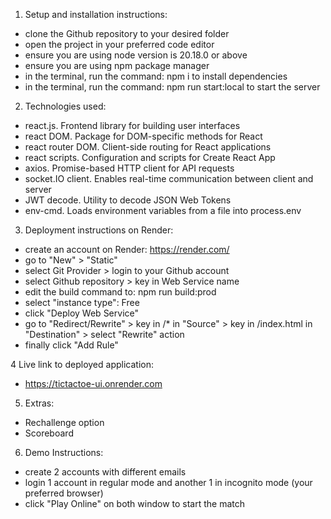 1. Setup and installation instructions:
- clone the Github repository to your desired folder
- open the project in your preferred code editor
- ensure you are using node version is 20.18.0 or above
- ensure you are using npm package manager
- in the terminal, run the command: npm i to install dependencies
- in the terminal, run the command: npm run start:local to start the server

2. Technologies used:
- react.js. Frontend library for building user interfaces
- react DOM. Package for DOM-specific methods for React
- react router DOM. Client-side routing for React applications
- react scripts. Configuration and scripts for Create React App
- axios. Promise-based HTTP client for API requests
- socket.IO client. Enables real-time communication between client and server
- JWT decode. Utility to decode JSON Web Tokens
- env-cmd. Loads environment variables from a file into process.env

3. Deployment instructions on Render:
- create an account on Render: https://render.com/
- go to "New" > "Static"
- select Git Provider > login to your Github account 
- select Github repository > key in Web Service name
- edit the build command to: npm run build:prod
- select "instance type": Free
- click "Deploy Web Service"
- go to "Redirect/Rewrite" > key in /* in "Source" > key in /index.html in "Destination" > select "Rewrite" action
- finally click "Add Rule"


4 Live link to deployed application:
- https://tictactoe-ui.onrender.com

5. Extras:
- Rechallenge option
- Scoreboard

6. Demo Instructions: 
- create 2 accounts with different emails
- login 1 account in regular mode and another 1 in incognito mode (your preferred browser)
- click "Play Online" on both window to start the match
